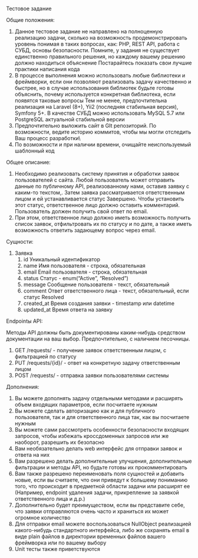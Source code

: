 Тестовое задание 

Общие положения:

1. Данное тестовое задание не направлено на полноценную реализацию задачи, сколько на возможность продемонстрировать уровень понимая в таких вопросах, как: PHP, REST API, работа с СУБД, основы безопасности. Помните, у задания не существует единственно правильного решения, но каждому вашему решению должно находиться объяснение
Постарайтесь показать свои лучшие практики написания кода
2. В процессе выполнения можно использовать любые библиотеки и фреймворки, если они позволяют реализовать задачу качественно и быстрее, но в случае использования библиотек будьте готовы объяснить, почему используется конкретная библиотека, если появятся таковые вопросы
Тем не менее, предпочтительна реализация на Laravel (8+), Yii2 (последняя стабильная версия), Symfony 5+. В качестве СУБД можно использовать MySQL 5.7 или PostgreSQL актуальной стабильной версии
3. Предпочтительно выложить сайт в GIt репозиторий. По возможности, ведите историю коммитов, чтобы мы могли отследить Ваш процесс разработки\
4. По возможности и при наличии времени, очищайте неиспользуемый шаблонный код

Общее описание:

1. Необходимо реализовать систему принятия и обработки заявок пользователей с сайта. Любой пользователь может отправить данные по публичному API, реализованному нами, оставив заявку с каким-то текстом,. Затем заявка рассматривается ответственным лицом и ей устанавливается статус Завершено. Чтобы установить этот статус, ответственное лицо должно оставить комментарий. Пользователь должен получить свой ответ по email.
2. При этом, ответственное лицо должно иметь возможность получить список заявок, отфильтровать их по статусу и по дате, а также иметь возможность ответить задающему вопрос через email.

Сущности:

1. Заявка 
   1. id
   Уникальный идентификатор
   2. name Имя пользователя - строка, обязательная
   3. email
   Email пользователя - строка, обязательная
   4. status
   Статус - enum(“Active”, “Resolved”)
   5. message
   Сообщение пользователя - текст, обязательный
   6. comment
   Ответ ответственного лица - текст, обязательный, если статус Resolved
   7. created_at
   Время создания заявки - timestamp или datetime
   8. updated_at
   Время ответа на заявку


Endpointы API:

Методы API должны быть документированы каким-нибудь средством документации на ваш выбор. Предпочтительно, с наличием песочницы.
1. GET /requests/ - получение заявок ответственным лицом, с фильтрацией по статусу
2. PUT /requests/{id}/ - ответ на конкретную задачу ответственным лицом
3. POST /requests/ - отправка заявки пользователями системы

Дополнения:
1. Вы можете дополнять задачу отдельными методами и расширять объем входящих параметров, если посчитаете нужным
2. Вы можете сделать авторизацию как и для публичного пользователя, так и для ответственного лица так, как вы посчитаете нужным
3. Вы можете сами рассмотреть особенности безопасности входящих запросов, чтобы избежать кроссдоменных запросов или же наоборот, разрешить их безопасно
4. Вам необязательно делать web интерфейс для отправки заявок и ответа на них
5. Вам разрешено делать дополнительные улучшения, дополнительные фильтрации и методы API, но будьте готовы их прокомментировать
6. Вам также разрешено переименовать поля сущностей и добавить новые, если вы считаете, что они приведут к большему пониманию того, что происходит в предметной области задачи или расширят ее (Например, endpoint удаления задачи, прикрепление за заявкой ответственного лица и д.р.)
7. Дополнительно будет преимуществом, если вы представите себе, что заявки отправляются очень часто и храниться их может огромное количество
8. Для отправки email можете воспользоваться NullObject реализацией какого-нибудь стандартного интерфейса, либо же сохранять email в виде plain файлов в директории временных файлов вашего фреймворка или по вашему выбору
9. Unit тесты также приветствуются
